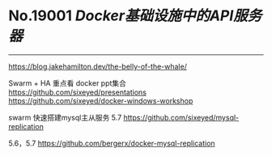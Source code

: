 
# No.19001 *Docker基础设施中的API服务器*

------
 https://blog.jakehamilton.dev/the-belly-of-the-whale/


 Swarm +  HA
 重点看
 docker ppt集合
https://github.com/sixeyed/presentations
https://github.com/sixeyed/docker-windows-workshop

swarm 快速搭建mysql主从服务 5.7
https://github.com/sixeyed/mysql-replication

5.6，5.7
https://github.com/bergerx/docker-mysql-replication
 
